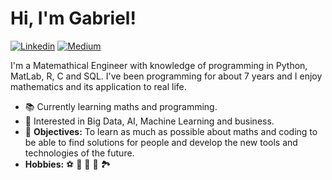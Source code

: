 <h1> Hi, I'm Gabriel! </h1>

[![Linkedin](https://img.shields.io/badge/Linkedin-0075B5?style=flat-square&logo=linkedin&logoColor=white&labelColor=303030)](https://www.linkedin.com/in/gabrielfurnielesgarcia/)
[![Medium](https://img.shields.io/badge/Medium-3EB05B?style=flat-square&logo=medium&logoColor=white&labelColor=303030)](https://medium.com/@gabrielfurnieles)

<p>I'm a Matemathical Engineer with knowledge of programming in Python, MatLab, R, C and SQL. 
  I've been programming for about 7 years and I enjoy mathematics and its application to real life.</p>
<ul>
<li>&#128218 Currently learning maths and programming.</li>
<li>&#128587 Interested in Big Data, AI, Machine Learning and business.</li>
<li>&#127919 <strong>Objectives:</strong> To learn as much as possible about maths and coding to be able to find solutions for people and develop the new tools and technologies of the future. </li>
<li><strong>Hobbies:</strong> &#x26BD &#x1F3A8 &#x1F6EB &#x1F4D6 &#127966</li>
</ul>
